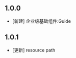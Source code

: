 <!--
 * @Author: lipeng 1162423147@qq.com
 * @Date: 2023-09-24 17:39:51
 * @LastEditors: lipeng 1162423147@qq.com
 * @LastEditTime: 2023-09-29 11:14:44
 * @FilePath: /phoenix_guide/CHANGELOG.md
 * @Description: 这是默认设置,请设置`customMade`, 打开koroFileHeader查看配置 进行设置: https://github.com/OBKoro1/koro1FileHeader/wiki/%E9%85%8D%E7%BD%AE
-->
## 1.0.0

* [新建] 企业级基础组件:Guide

## 1.0.1

* [更新] resource path
